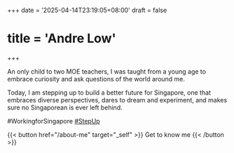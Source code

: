 +++
date = '2025-04-14T23:19:05+08:00'
draft = false
# title = 'Andre Low'
+++

An only child to two MOE teachers, I was taught from a young age to embrace curiosity and ask questions of the world around me.

Today, I am stepping up to build a better future for Singapore, one that embraces diverse perspectives, dares to dream and experiment, and makes sure no Singaporean is ever left behind.

#WorkingforSingapore [#StepUp](https://www.wp.sg/volunteer)

{{< button href="/about-me" target="_self" >}}
Get to know me
{{< /button >}}
